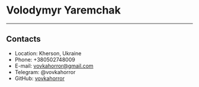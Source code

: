 # Volodymyr Yaremchak
***
## Contacts
* Location: Kherson, Ukraine
* Phone: +380502748009
* E-mail: vovkahorror@gmail.com
* Telegram: @vovkahorror
* GitHub: [vovkahorror](https://github.com/vovkahorror "vovkahorror")